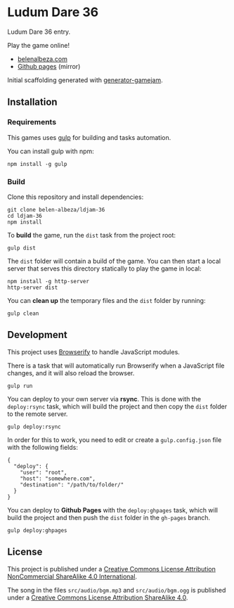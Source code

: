 # Ludum Dare 36

Ludum Dare 36 entry.

Play the game online!

- [belenalbeza.com](http://lab.belenalbeza.com/games/ldjam-36/)
- [Github pages](https://belen-albeza.github.io/ldjam-36) (mirror)

Initial scaffolding generated with [generator-gamejam](https://github.com/belen-albeza/generator-gamejam/).

## Installation

### Requirements

This games uses [gulp](http://gulpjs.com/) for building and tasks automation.

You can install gulp with npm:

```
npm install -g gulp
```

### Build

Clone this repository and install dependencies:

```
git clone belen-albeza/ldjam-36
cd ldjam-36
npm install
```

To **build** the game, run the `dist` task from the project root:

```
gulp dist
```

The `dist` folder will contain a build of the game. You can then start a local server that serves this directory statically to play the game in local:

```
npm install -g http-server
http-server dist
```

You can **clean up** the temporary files and the `dist` folder by running:

```
gulp clean
```

## Development

This project uses [Browserify](http://browserify.org) to handle JavaScript modules.

There is a task that will automatically run Browserify when a JavaScript file changes, and it will also reload the browser.

```
gulp run
```



You can deploy to your own server via **rsync**. This is done with the `deploy:rsync` task, which will build the project and then copy the `dist` folder to the remote server.

```
gulp deploy:rsync
```

In order for this to work, you need to edit or create a `gulp.config.json` file with the following fields:

```
{
  "deploy": {
    "user": "root",
    "host": "somewhere.com",
    "destination": "/path/to/folder/"
  }
}
```


You can deploy to **Github Pages** with the `deploy:ghpages` task, which will build the project and then push the `dist` folder in the `gh-pages` branch.

```
gulp deploy:ghpages
```

## License

This project is published under a [Creative Commons License Attribution NonCommercial ShareAlike 4.0 International](http://creativecommons.org/licenses/by-nc-sa/4.0/).

The song in the files `src/audio/bgm.mp3` and `src/audio/bgm.ogg` is published under a [Creative Commons License Attribution ShareAlike 4.0](http://creativecommons.org/licenses/by-sa/4.0/).

